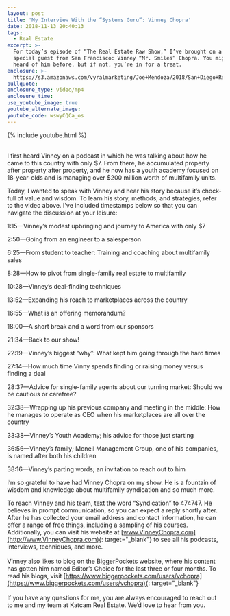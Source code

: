 ```yaml
---
layout: post
title: 'My Interview With the “Systems Guru”: Vinney Chopra'
date: 2018-11-13 20:40:13
tags:
  - Real Estate
excerpt: >-
  For today’s episode of “The Real Estate Raw Show,” I’ve brought on a very
  special guest from San Francisco: Vinney “Mr. Smiles” Chopra. You might have
  heard of him before, but if not, you’re in for a treat.
enclosure: >-
  https://s3.amazonaws.com/vyralmarketing/Joe+Mendoza/2018/San+Diego+Real+Estate-+Vinney+Chopra.mp4
pullquote:
enclosure_type: video/mp4
enclosure_time:
use_youtube_image: true
youtube_alternate_image:
youtube_code: wswyCQCa_os
---
```


{% include youtube.html %}<br>&nbsp;

I first heard Vinney on a podcast in which he was talking about how he came to this country with only $7. From there, he accumulated property after property after property, and he now has a youth academy focused on 18-year-olds and is managing over $200 million worth of multifamily units.

Today, I wanted to speak with Vinney and hear his story because it’s chock-full of value and wisdom. To learn his story, methods, and strategies, refer to the video above. I've included timestamps below so that you can navigate the discussion at your leisure:

1:15—Vinney’s modest upbringing and journey to America with only $7

2:50—Going from an engineer to a salesperson

6:25—From student to teacher: Training and coaching about multifamily sales

8:28—How to pivot from single-family real estate to multifamily

10:28—Vinney’s deal-finding techniques

13:52—Expanding his reach to marketplaces across the country

16:55—What is an offering memorandum?

18:00—A short break and a word from our sponsors

21:34—Back to our show!

22:19—Vinney’s biggest “why”: What kept him going through the hard times

27:14—How much time Vinny spends finding or raising money versus finding a deal

28:37—Advice for single-family agents about our turning market: Should we be cautious or carefree?

32:38—Wrapping up his previous company and meeting in the middle: How he manages to operate as CEO when his marketplaces are all over the country

33:38—Vinney’s Youth Academy; his advice for those just starting

36:56—Vinney’s family; Moneil Management Group, one of his companies, is named after both his children

38:16—Vinney’s parting words; an invitation to reach out to him

I’m so grateful to have had Vinney Chopra on my show. He is a fountain of wisdom and knowledge about multifamily syndication and so much more.

To reach Vinney and his team, text the word “Syndication” to 474747. He believes in prompt communication, so you can expect a reply shortly after. After he has collected your email address and contact information, he can offer a range of free things, including a sampling of his courses. Additionally, you can visit his website at [www.VinneyChopra.com](http://www.VinneyChopra.com){: target="_blank"} to see all his podcasts, interviews, techniques, and more.<br><br>Vinney also likes to blog on the BiggerPockets website, where his content has gotten him named Editor’s Choice for the last three or four months. To read his blogs, visit [https://www.biggerpockets.com/users/vchopra](https://www.biggerpockets.com/users/vchopra){: target="_blank"}<br><br>If you have any questions for me, you are always encouraged to reach out to me and my team at Katcam Real Estate. We’d love to hear from you.<br>&nbsp;
